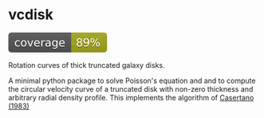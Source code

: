# vcdisk
![](coverage.svg)

Rotation curves of thick truncated galaxy disks.

A minimal python package to solve Poisson's equation and and to compute the circular
velocity curve of a truncated disk with non-zero thickness and arbitrary radial
density profile. This implements the algorithm of
[Casertano (1983)](https://ui.adsabs.harvard.edu/abs/1983MNRAS.203..735C)
